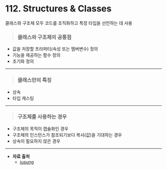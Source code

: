 # 112. Structures & Classes
클래스와 구조체 모두 코드를 조직화하고 특정 타입을 선언하는 데 사용

> ### 클래스와 구조체의 공통점
   * 값을 저장할 프라퍼티(속성 또는 멤버변수) 정의
   * 기능을 제공하는 함수 정의
   * 초기화 정의

***

> ### 클래스만의 특징
   * 상속
   * 타입 캐스팅

***

> ### 구조체를 사용하는 경우
   * 구조체의 목적이 캡슐화인 경우
   * 구조체의 인스턴스가 참조되기보다 복사(값)을 기대하는 경우
   * 상속이 필요하지 않은 경우

***

* **자료 출처**
   - [jusung](https://jusung.gitbook.io/the-swift-language-guide/language-guide/09-classes-and-structures)